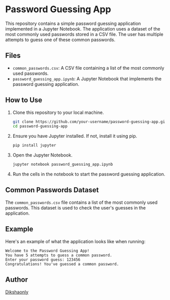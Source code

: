 # Password Guessing App

This repository contains a simple password guessing application implemented in a Jupyter Notebook. The application uses a dataset of the most commonly used passwords stored in a CSV file. The user has multiple attempts to guess one of these common passwords.

## Files

- `common_passwords.csv`: A CSV file containing a list of the most commonly used passwords.
- `password_guessing_app.ipynb`: A Jupyter Notebook that implements the password guessing application.

## How to Use

1. Clone this repository to your local machine.

    ```bash
    git clone https://github.com/your-username/password-guessing-app.git
    cd password-guessing-app
    ```

2. Ensure you have Jupyter installed. If not, install it using pip.

    ```bash
    pip install jupyter
    ```

3. Open the Jupyter Notebook.

    ```bash
    jupyter notebook password_guessing_app.ipynb
    ```

4. Run the cells in the notebook to start the password guessing application.

## Common Passwords Dataset

The `common_passwords.csv` file contains a list of the most commonly used passwords. This dataset is used to check the user's guesses in the application.

## Example

Here's an example of what the application looks like when running:

```
Welcome to the Password Guessing App!
You have 5 attempts to guess a common password.
Enter your password guess: 123456
Congratulations! You've guessed a common password.
```



## Author

[Dikshaonly](https://github.com/Dikshaonly)
```` ▋


